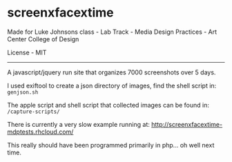 screenxfacextime
================

Made for Luke Johnsons class  - Lab Track - Media Design Practices - Art Center College of Design

License - MIT

---

A javascript/jquery run site that organizes 7000 screenshots over 5 days.

I used exiftool to create a json directory of images, find the shell script in: `genjson.sh`

The apple script and shell script that collected images can be found in: `/capture-scripts/`

There is currently a very slow example running at: http://screenxfacextime-mdptests.rhcloud.com/

This really should have been programmed primarily in php... oh well next time.

